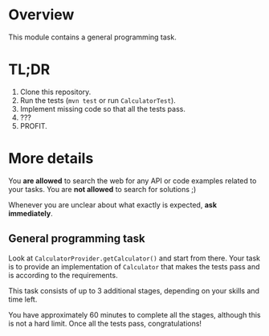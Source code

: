 # Overview

This module contains a general programming task.

# TL;DR

1. Clone this repository.
1. Run the tests (`mvn test` or run `CalculatorTest`).
1. Implement missing code so that all the tests pass.
1. ???
1. PROFIT.

# More details

You **are allowed** to search the web for any API or code examples related to your tasks. You are **not allowed** to search for solutions ;) 

Whenever you are unclear about what exactly is expected, **ask immediately**.

## General programming task

Look at `CalculatorProvider.getCalculator()` and start from there. Your task is to provide an implementation of `Calculator` that makes the tests pass and is according to the requirements.

This task consists of up to 3 additional stages, depending on your skills and time left.

You have approximately 60 minutes to complete all the stages, although this is not a hard limit. Once all the tests pass, congratulations!
